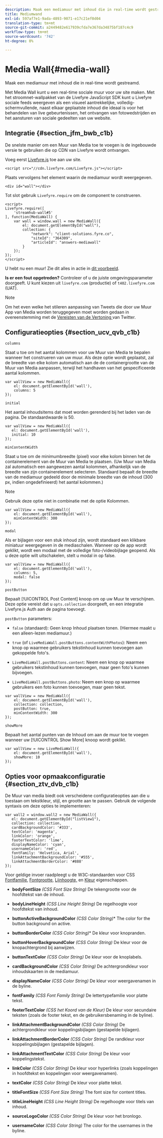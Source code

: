 ```yaml
---
description: Maak een mediamuur met inhoud die in real-time wordt gestreamd.
title: Mediumwand
exl-id: 597af7e1-9ada-4893-9071-e17c21ef0d04
translation-type: tm+mt
source-git-commit: a2449482e617939cfda7e367da34875bf187c4c9
workflow-type: tm+mt
source-wordcount: '742'
ht-degree: 0%

---
```


# Media Wall{#media-wall}

Maak een mediamuur met inhoud die in real-time wordt gestreamd.

Met Media Wall kunt u een real-time sociale muur voor uw site maken. Met het stroomnet-wallpakket van de Livefyre JavaScript SDK kunt u Livefyre sociale feeds weergeven als een visueel aantrekkelijke, volledig-schermvullende, naast elkaar geplaatste inhoud die ideaal is voor het behandelen van live gebeurtenissen, het ontvangen van fotowedstrijden en het aansturen van sociale gedeelten van uw website.

## Integratie {#section_jfm_bwb_c1b}

De snelste manier om een Muur van Media toe te voegen is de ingebouwde versie te gebruiken die op CDN van Livefyre wordt ontvangen.

Voeg eerst [Livefyre.js](https://github.com/Livefyre/Livefyre.js) toe aan uw site.

```
<script src="//cdn.livefyre.com/Livefyre.js"></script> 
```

Plaats vervolgens het element waarin de mediamuur wordt weergegeven.

```
<div id="wall"></div>
```

Tot slot gebruik `Livefyre.require` om de component te construeren.

```
<script> 
Livefyre.require([ 
    'streamhub-wall#5' 
], function(MediaWall) {     
    var wall = window.wall = new MediaWall({ 
        el: document.getElementById("wall"), 
        collection: { 
            "network": "client-solutions.fyre.co", 
            "siteId": "364309", 
            "articleId": "answers-mediawall" 
        } 
    }); 
}); 
</script>
```

U hebt nu een muur! Zie dit alles in actie in [dit voorbeeld](https://codepen.io/gobengo/pen/dFwDL).

**Is er een fout opgetreden?** Controleer of u de juiste omgevingsparameter doorgeeft. U kunt kiezen uit `livefyre.com` (productie) of `t402.livefyre.com` (UAT).

>[!NOTE]
>
>Om het even welke het stileren aanpassing van Tweets die door uw Muur App van Media worden teruggegeven moet worden gedaan in overeenstemming met de [Vereisten van de Vertoning ](https://dev.twitter.com/terms/display-requirements) van Twitter.

## Configuratieopties {#section_ucv_qvb_c1b}

`columns`

Staat u toe om het aantal kolommen voor uw Muur van Media te bepalen wanneer het construeren van uw muur. Als deze optie wordt geplaatst, zal de breedte van elke kolom automatisch aan de de containergrootte van de Muur van Media aanpassen, terwijl het handhaven van het gespecificeerde aantal kolommen.

```
var wallView = new MediaWall({ 
    el: document.getElementById('wall'), 
    columns: 5 
});
```

`initial`

Het aantal inhoudsitems dat moet worden gerenderd bij het laden van de pagina. De standaardwaarde is 50.

```
var wallView = new MediaWall({ 
   el: document.getElementById('wall'), 
   initial: 10 
});
```

`minContentWidth`

Staat u toe om de minimumbreedte (pixel) voor elke kolom binnen het de containerelement van de Muur van Media te plaatsen. (Uw Muur van Media zal automatisch een aangewezen aantal kolommen, afhankelijk van de breedte van zijn containerelement selecteren. Standaard bepaalt de breedte van de mediamuur gedeeld door de minimale breedte van de inhoud (300 px, indien ongedefinieerd) het aantal kolommen.)

>[!NOTE]
>
>Gebruik deze optie niet in combinatie met de optie Kolommen.

```
var wallView = new MediaWall({ 
    el: document.getElementById('wall'), 
    minContentWidth: 300 
});
```

`modal`

Als er bijlagen voor een stuk inhoud zijn, wordt standaard een klikbare miniatuur weergegeven in de mediaschalen. Wanneer op de app wordt geklikt, wordt een modaal met de volledige foto-/videobijlage geopend. Als u deze optie wilt uitschakelen, stelt u modal in op false.

```
var wallView = new MediaWall({ 
    el: document.getElementById('wall'), 
    columns: 5, 
    modal: false 
});
```

`postButton`

Bepaalt [!UICONTROL Post Content] knoop om op uw Muur te verschijnen. Deze optie vereist dat u `opts.collection` doorgeeft, en een integratie Livefyre.js Auth aan de pagina toevoegt.

`postButton` parameters:

* `false` (standaard): Geen knop Inhoud plaatsen tonen. (Hiermee maakt u een alleen-lezen mediamuur.)
* `true` (of  `LiveMediaWall.postButtons.contentWithPhotos`): Neem een knop op waarmee gebruikers tekstinhoud kunnen toevoegen aan gekoppelde foto&#39;s.

* `LiveMediaWall.postButtons.content`: Neem een knop op waarmee gebruikers tekstinhoud kunnen toevoegen, maar geen foto&#39;s kunnen bijvoegen.
* `LiveMediaWall.postButtons.photo`: Neem een knop op waarmee gebruikers een foto kunnen toevoegen, maar geen tekst.

```
var wallView = new MediaWall({ 
    el: document.getElementById('wall'), 
    collection: collection, 
    postButton: true, 
    minContentWidth: 300 
});
```

`showMore`

Bepaalt het aantal punten van de Inhoud om aan de muur toe te voegen wanneer uw [!UICONTROL Show More] knoop wordt geklikt.

```
var wallView = new LiveMediaWall({ 
    el: document.getElementById('wall'), 
    showMore: 10 
});
```

## Opties voor opmaakconfiguratie {#section_ztv_dvb_c1b}

De Muur van media biedt ook verscheidene configuratieopties aan die u toestaan om tekstkleur, stijl, en grootte aan te passen. Gebruik de volgende syntaxis om deze opties te implementeren:

```
var wall2 = window.wall2 = new MediaWall({ 
   el: document.getElementById("listView1"), 
   collection: collection, 
   cardBackgroundColor: '#333', 
   textColor: 'magenta', 
   linkColor: 'orange', 
   footerTextColor: 'lime', 
   displayNameColor: 'cyan', 
   usernameColor: 'red', 
   fontFamily: 'Helvetica, Arial', 
   linkAttachmentBackgroundColor: '#555', 
   linkAttachmentBorderColor: '#888' 
}); 
```

Voor geldige invoer raadpleegt u de W3C-standaarden voor CSS [Fontfamilie](https://www.w3.org/TR/CSS2/fonts.html#propdef-font-family), [Fontgrootte](https://www.w3.org/TR/CSS2/fonts.html#font-size-props), [Lijnhoogte,](https://www.w3.org/TR/CSS2/visudet.html#propdef-line-height) en [Kleur](https://www.w3.org/TR/css3-color/#colorunits) eigenschappen.

* **bodyFontSize** *(CSS Font Size String)* De tekengrootte voor de hoofdtekst van de inhoud.

* **bodyLineHeight** *(CSS Line Height String)* De regelhoogte voor hoofdtekst van inhoud.

* **buttonActiveBackgroundColor** *(CSS Color String)** The color for the button background on active.

* **buttonBorderColor** *(CSS Color String)** De kleur voor knopranden.

* **buttonHoverBackgroundColor** *(CSS Color String)* De kleur voor de knopachtergrond bij aanwijzen.

* **buttonTextColor** *(CSS Color String)* De kleur voor de knoplabels.

* **cardBackgroundColor** *(CSS Color String)* De achtergrondkleur voor inhoudskaarten in de mediamuur.

* **displayNameColor** *(CSS Color String)* De kleur voor weergavenamen in de byline.

* **fontFamily** *(CSS Font Family String)* De lettertypefamilie voor platte tekst.

* **footerTextColor** *(CSS het Koord van de Kleur)* De kleur voor secundaire teksten (zoals de footer tekst, en de gebruikersbenaming in de byline).

* **linkAttachmentBackgroundColor** *(CSS Color String)* De achtergrondkleur voor koppelingsbijlagen (gestapelde bijlagen).

* **linkAttachmentBorderColor** *(CSS Color String)* De randkleur voor koppelingsbijlagen (gestapelde bijlagen).

* **linkAttachmentTextColor** *(CSS Color String)* De kleur voor koppelingstekst.

* **linkColor** *(CSS Color String)* De kleur voor hyperlinks (zoals koppelingen in hoofdtekst en koppelingen voor weergavenamen).

* **textColor** *(CSS Color String)* De kleur voor platte tekst.

* **titleFontSize** *(CSS Font Size String)* The font size for content titles.

* **titleLineHeight** *(CSS Line Height String)* De regelhoogte voor titels van inhoud.

* **sourceLogoColor** *(CSS Color String)* De kleur voor het bronlogo.

* **usernameColor** *(CSS Color String)* The color for the usernames in the byline.
